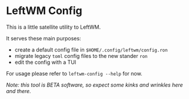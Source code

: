# LeftWM Config

This is a little satellite utility to LeftWM.

It serves these main purposes:
- create a default config file in `$HOME/.config/leftwm/config.ron`
- migrate legacy `toml` config files to the new stander `ron`
- edit the config with a TUI

For usage please refer to `leftwm-config --help` for now.

*Note: this tool is BETA software, so expect some kinks and wrinkles here and there.*

